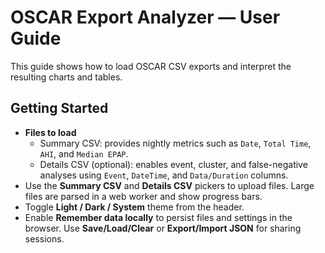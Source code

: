 # OSCAR Export Analyzer — User Guide

This guide shows how to load OSCAR CSV exports and interpret the resulting charts and tables.

## Getting Started

- **Files to load**
  - Summary CSV: provides nightly metrics such as `Date`, `Total Time`, `AHI`, and `Median EPAP`.
  - Details CSV (optional): enables event, cluster, and false-negative analyses using `Event`, `DateTime`, and `Data/Duration` columns.
- Use the **Summary CSV** and **Details CSV** pickers to upload files. Large files are parsed in a web worker and show progress bars.
- Toggle **Light / Dark / System** theme from the header.
- Enable **Remember data locally** to persist files and settings in the browser. Use **Save/Load/Clear** or **Export/Import JSON** for sharing sessions.
